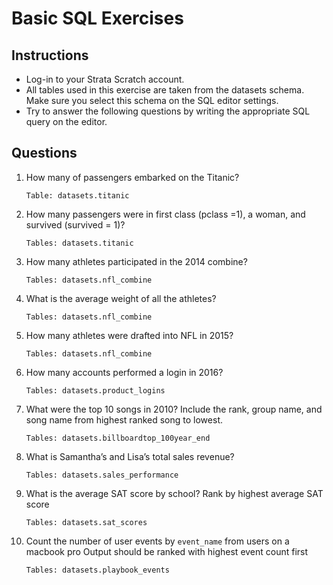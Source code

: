 # Basic SQL Exercises

## Instructions
- Log-in to your Strata Scratch account.
- All tables used in this exercise are taken from the datasets schema. Make sure you select this schema on the SQL editor settings.
- Try to answer the following questions by writing the appropriate SQL query on the editor.

## Questions
1. How many of passengers embarked on the Titanic? 
   
   `Table: datasets.titanic`
   
2. How many passengers were in first class (pclass =1), a woman, and survived (survived = 1)?
   
   `Tables: datasets.titanic`
   
3. How many athletes participated in the 2014 combine?
   
   `Tables: datasets.nfl_combine`
   
4. What is the average weight of all the athletes?
   
   `Tables: datasets.nfl_combine`
   
5. How many athletes were drafted into NFL in 2015?
   
   `Tables: datasets.nfl_combine`
   
6. How many accounts performed a login in 2016?
   
   `Tables: datasets.product_logins`
   
7. What were the top 10 songs in 2010?
   Include the rank, group name, and song name from highest ranked song to lowest.
   
   `Tables: datasets.billboardtop_100year_end`
   
8. What is Samantha’s and Lisa’s total sales revenue?

   `Tables: datasets.sales_performance`
   
9. What is the average SAT score by school? Rank by highest average SAT score

   `Tables: datasets.sat_scores`
   
10. Count the number of user events by `event_name` from users on a macbook pro
    Output should be ranked with highest event count first

    `Tables: datasets.playbook_events`
    
